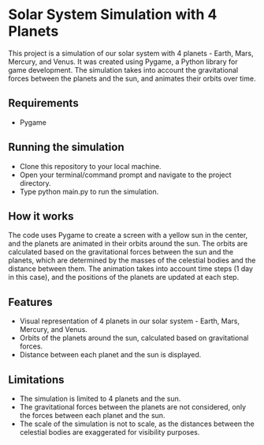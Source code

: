 # Solar System Simulation with 4 Planets
This project is a simulation of our solar system with 4 planets - Earth, Mars, Mercury, and Venus. It was created using Pygame, a Python library for game development. The simulation takes into account the gravitational forces between the planets and the sun, and animates their orbits over time.

## Requirements
- Pygame

## Running the simulation
- Clone this repository to your local machine.
- Open your terminal/command prompt and navigate to the project directory.
- Type python main.py to run the simulation.

## How it works
The code uses Pygame to create a screen with a yellow sun in the center, and the planets are animated in their orbits around the sun. The orbits are calculated based on the gravitational forces between the sun and the planets, which are determined by the masses of the celestial bodies and the distance between them. The animation takes into account time steps (1 day in this case), and the positions of the planets are updated at each step.

## Features
- Visual representation of 4 planets in our solar system - Earth, Mars, Mercury, and Venus.
- Orbits of the planets around the sun, calculated based on gravitational forces.
- Distance between each planet and the sun is displayed.

## Limitations
- The simulation is limited to 4 planets and the sun.
- The gravitational forces between the planets are not considered, only the forces between each planet and the sun.
- The scale of the simulation is not to scale, as the distances between the celestial bodies are exaggerated for visibility purposes.
